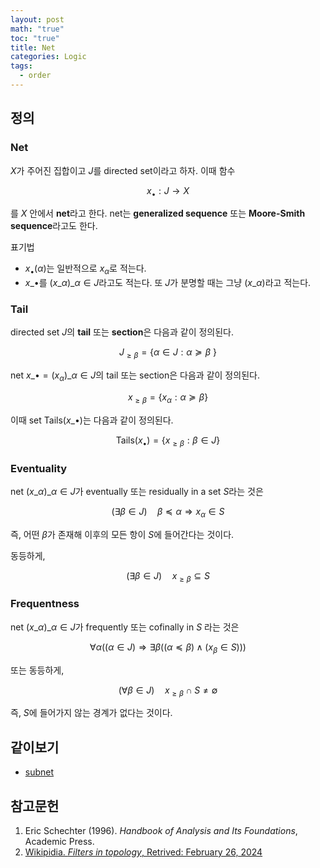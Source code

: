 ```yaml
---
layout: post
math: "true"
toc: "true"
title: Net
categories: Logic
tags:
  - order
---
```

## 정의

### Net

${ X }$가 주어진 집합이고 ${ J }$를 directed set이라고 하자. 이때 함수

$$ x_{\bullet}: J \to X $$

를 ${ X }$ 안에서 **net**라고 한다. net는 **generalized sequence** 또는 **Moore-Smith sequence**라고도 한다.

표기법
- ${ x_{\bullet}(\alpha) }$는 일반적으로 ${ x_{\alpha} }$로 적는다.
- ${ x\_{\bullet}}$를 ${ (x\_{\alpha})\_{\alpha \in J} }$라고도 적는다. 또 ${ J }$가 분명할 때는 그냥 ${ (x\_{\alpha}) }$라고 적는다.

### Tail

directed set ${ J }$의 **tail** 또는 **section**은 다음과 같이 정의된다.

$$ J_{\ge \beta} = \{ \alpha \in J: \alpha \succeq \beta \ \} $$

net ${ x\_{\bullet}=(x_{\alpha})\_{\alpha \in J} }$의 tail 또는 section은 다음과 같이 정의된다.

$$ x_{\ge \beta} = \{ x_{\alpha} : \alpha \succeq \beta \}$$

이때 set ${ \mathrm{Tails}(x\_{\bullet}) }$는 다음과 같이 정의된다.

$$ \mathrm{Tails}(x_{\bullet}) =  \{ x_{\ge \beta}: \beta \in J \} $$

### Eventuality

net ${ (x\_{\alpha})\_{\alpha \in J} }$가 eventually 또는 residually in a set ${ S}$라는 것은

$$ (\exists \beta \in J)\quad  \beta \preceq \alpha \Rightarrow x_{\alpha} \in S $$

즉, 어떤 ${ \beta }$가 존재해 이후의 모든 항이 ${ S }$에 들어간다는 것이다.

동등하게,

$$ (\exists \beta \in J) \quad x_{\ge \beta} \subseteq S $$

### Frequentness

net ${ (x\_{\alpha})\_{\alpha \in J} }$가 frequently 또는 cofinally in ${ S }$ 라는 것은

$$ \forall \alpha( (\alpha \in J) \Rightarrow \exists \beta((\alpha \preceq \beta) \wedge (x_{\beta} \in S ) ))$$

또는 동등하게,

$$ (\forall \beta \in J) \quad x_{\ge \beta} \cap S \neq \emptyset $$

즉, ${ S }$에 들어가지 않는 경계가 없다는 것이다.

## 같이보기

- [subnet](https://paraconsistent.github.io/logic/2024/02/27/subnet.html)

## 참고문헌

1. Eric Schechter (1996). *Handbook of Analysis and Its Foundations*, Academic Press.
1. [Wikipidia. *Filters in topology*, Retrived: February 26, 2024](https://en.wikipedia.org/wiki/Filters_in_topology#Preliminaries,_notation,_and_basic_notions)
